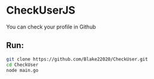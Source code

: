 # CheckUserJS

You can check your profile in Github

## Run:
```bash
git clone https://github.com/Blake22020/CheckUser.git
cd CheckUser
node main.go
```
